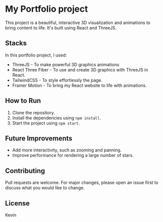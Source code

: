 # My Portfolio project

This project is a beautiful, interactive 3D visualization and animations to bring content to life.  It's built using React and ThreeJS.

## Stacks

In this portfolio project, I used:

- ThreeJS - To make powerful 3D graphics animations
- React Three Fiber - To use and create 3D graphics with ThreeJS in React.
- TailwindCSS - To style effortlessly the page.
- Framer Motion - To bring my React website to life with animations.


## How to Run

1. Clone the repository.
2. Install the dependencies using `npm install`.
3. Start the project using `npm start`.


## Future Improvements

- Add more interactivity, such as zooming and panning.
- Improve performance for rendering a large number of stars.

## Contributing

Pull requests are welcome. For major changes, please open an issue first to discuss what you would like to change.

## License

Kevin
